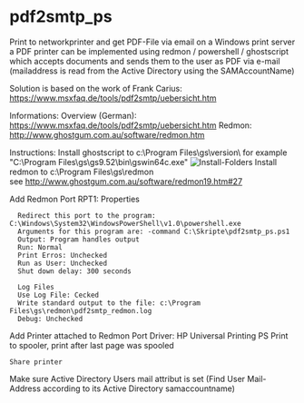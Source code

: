 # pdf2smtp_ps
Print to networkprinter and get PDF-File via email on a Windows print server a PDF printer can be implemented using redmon / powershell / ghostscript which accepts documents and sends them to the user as PDF via e-mail (mailaddress is read from the Active Directory using the SAMAccountName)

Solution is based on the work of Frank Carius: https://www.msxfaq.de/tools/pdf2smtp/uebersicht.htm

Informations:
  Overview (German):
  https://www.msxfaq.de/tools/pdf2smtp/uebersicht.htm
  Redmon:
  http://www.ghostgum.com.au/software/redmon.htm
  
 Instructions:
  Install ghostscript to c:\Program Files\gs\version\   for example "C:\Program Files\gs\gs9.52\bin\gswin64c.exe"
    ![Install-Folders](https://user-images.githubusercontent.com/21160938/120331654-4cb70580-c2ee-11eb-88f0-76be83c0b3ea.png)
  Install redmon to c:\Program Files\gs\redmon\
   see http://www.ghostgum.com.au/software/redmon19.htm#27

  Add Redmon Port
    RPT1: Properties
    
      Redirect this port to the program: C:\Windows\System32\WindowsPowerShell\v1.0\powershell.exe
      Arguments for this program are: -command C:\Skripte\pdf2smtp_ps.ps1
      Output: Program handles output
      Run: Normal
      Print Erros: Unchecked
      Run as User: Unchecked
      Shut down delay: 300 seconds
      
      Log Files
      Use Log File: Cecked
      Write standard output to the file: c:\Program Files\gs\redmon\pdf2smtp_redmon.log
      Debug: Unchecked
  Add Printer attached to Redmon Port
    Driver: HP Universal Printing PS
    Print to spooler, print after last page was spooled
    
    Share printer
  Make sure Active Directory Users mail attribut is set (Find User Mail-Address according to its Active Directory samaccountname)
